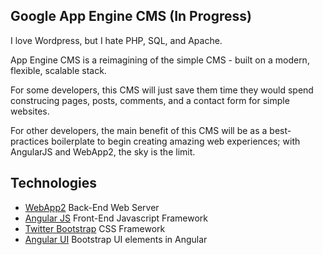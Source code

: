 ## Google App Engine CMS (In Progress)

I love Wordpress, but I hate PHP, SQL, and Apache.

App Engine CMS is a reimagining of the simple CMS - built on a modern, flexible, scalable stack.

For some developers, this CMS will just save them time they would spend construcing pages, posts, comments, and a contact form for simple websites.

For other developers, the main benefit of this CMS will be as a best-practices boilerplate to begin creating amazing web experiences; with AngularJS and WebApp2, the sky is the limit.

## Technologies
+ [WebApp2](http://twitter.github.com/bootstrap/) Back-End Web Server
+ [Angular JS](http://twitter.github.com/bootstrap/) Front-End Javascript Framework
+ [Twitter Bootstrap](http://twitter.github.com/bootstrap/) CSS Framework
+ [Angular UI](http://angular-ui.github.io/) Bootstrap UI elements in Angular